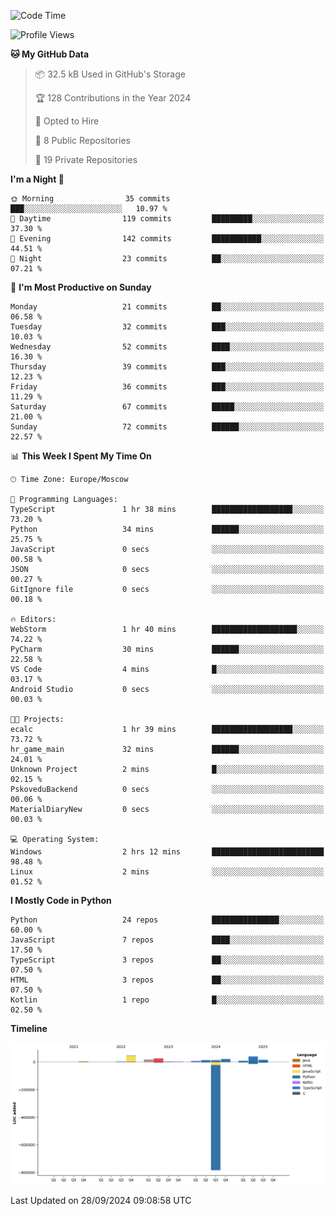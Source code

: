 <!--START_SECTION:waka-->
![Code Time](http://img.shields.io/badge/Code%20Time-525%20hrs%2016%20mins-blue)

![Profile Views](http://img.shields.io/badge/Profile%20Views-6-blue)

**🐱 My GitHub Data** 

> 📦 32.5 kB Used in GitHub's Storage 
 > 
> 🏆 128 Contributions in the Year 2024
 > 
> 💼 Opted to Hire
 > 
> 📜 8 Public Repositories 
 > 
> 🔑 19 Private Repositories 
 > 
**I'm a Night 🦉** 

```text
🌞 Morning                35 commits          ███░░░░░░░░░░░░░░░░░░░░░░   10.97 % 
🌆 Daytime                119 commits         █████████░░░░░░░░░░░░░░░░   37.30 % 
🌃 Evening                142 commits         ███████████░░░░░░░░░░░░░░   44.51 % 
🌙 Night                  23 commits          ██░░░░░░░░░░░░░░░░░░░░░░░   07.21 % 
```
📅 **I'm Most Productive on Sunday** 

```text
Monday                   21 commits          ██░░░░░░░░░░░░░░░░░░░░░░░   06.58 % 
Tuesday                  32 commits          ███░░░░░░░░░░░░░░░░░░░░░░   10.03 % 
Wednesday                52 commits          ████░░░░░░░░░░░░░░░░░░░░░   16.30 % 
Thursday                 39 commits          ███░░░░░░░░░░░░░░░░░░░░░░   12.23 % 
Friday                   36 commits          ███░░░░░░░░░░░░░░░░░░░░░░   11.29 % 
Saturday                 67 commits          █████░░░░░░░░░░░░░░░░░░░░   21.00 % 
Sunday                   72 commits          ██████░░░░░░░░░░░░░░░░░░░   22.57 % 
```


📊 **This Week I Spent My Time On** 

```text
🕑︎ Time Zone: Europe/Moscow

💬 Programming Languages: 
TypeScript               1 hr 38 mins        ██████████████████░░░░░░░   73.20 % 
Python                   34 mins             ██████░░░░░░░░░░░░░░░░░░░   25.75 % 
JavaScript               0 secs              ░░░░░░░░░░░░░░░░░░░░░░░░░   00.58 % 
JSON                     0 secs              ░░░░░░░░░░░░░░░░░░░░░░░░░   00.27 % 
GitIgnore file           0 secs              ░░░░░░░░░░░░░░░░░░░░░░░░░   00.18 % 

🔥 Editors: 
WebStorm                 1 hr 40 mins        ███████████████████░░░░░░   74.22 % 
PyCharm                  30 mins             ██████░░░░░░░░░░░░░░░░░░░   22.58 % 
VS Code                  4 mins              █░░░░░░░░░░░░░░░░░░░░░░░░   03.17 % 
Android Studio           0 secs              ░░░░░░░░░░░░░░░░░░░░░░░░░   00.03 % 

🐱‍💻 Projects: 
ecalc                    1 hr 39 mins        ██████████████████░░░░░░░   73.72 % 
hr_game_main             32 mins             ██████░░░░░░░░░░░░░░░░░░░   24.01 % 
Unknown Project          2 mins              █░░░░░░░░░░░░░░░░░░░░░░░░   02.15 % 
PskoveduBackend          0 secs              ░░░░░░░░░░░░░░░░░░░░░░░░░   00.06 % 
MaterialDiaryNew         0 secs              ░░░░░░░░░░░░░░░░░░░░░░░░░   00.03 % 

💻 Operating System: 
Windows                  2 hrs 12 mins       █████████████████████████   98.48 % 
Linux                    2 mins              ░░░░░░░░░░░░░░░░░░░░░░░░░   01.52 % 
```

**I Mostly Code in Python** 

```text
Python                   24 repos            ███████████████░░░░░░░░░░   60.00 % 
JavaScript               7 repos             ████░░░░░░░░░░░░░░░░░░░░░   17.50 % 
TypeScript               3 repos             ██░░░░░░░░░░░░░░░░░░░░░░░   07.50 % 
HTML                     3 repos             ██░░░░░░░░░░░░░░░░░░░░░░░   07.50 % 
Kotlin                   1 repo              █░░░░░░░░░░░░░░░░░░░░░░░░   02.50 % 
```



**Timeline**

![Lines of Code chart](https://raw.githubusercontent.com/adlemx/adlemx/main/assets/bar_graph.png)


 Last Updated on 28/09/2024 09:08:58 UTC
<!--END_SECTION:waka-->
